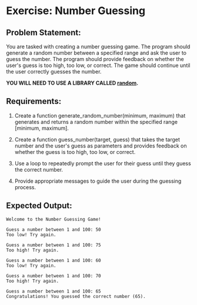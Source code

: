 # Exercise: Number Guessing

## Problem Statement:  

You are tasked with creating a number guessing game. The program should generate a random number between a specified range and ask the user to guess the number. The program should provide feedback on whether the user's guess is too high, too low, or correct. The game should continue until the user correctly guesses the number.  

**YOU WILL NEED TO USE A LIBRARY CALLED [random](https://docs.python.org/3/library/random.html).**

## Requirements:
1. Create a function generate_random_number(minimum, maximum) that generates and returns a random number within the specified range [minimum, maximum].
  
2. Create a function guess_number(target, guess) that takes the target number and the user's guess as parameters and provides feedback on whether the guess is too high, too low, or correct.  
   
3. Use a loop to repeatedly prompt the user for their guess until they guess the correct number.
  
4. Provide appropriate messages to guide the user during the guessing process.

## Expected Output:
```
Welcome to the Number Guessing Game!

Guess a number between 1 and 100: 50
Too low! Try again.

Guess a number between 1 and 100: 75
Too high! Try again.

Guess a number between 1 and 100: 60
Too low! Try again.

Guess a number between 1 and 100: 70
Too high! Try again.

Guess a number between 1 and 100: 65
Congratulations! You guessed the correct number (65).
```
